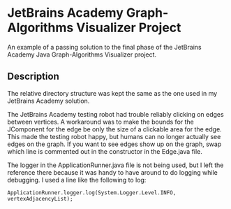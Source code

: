 # JetBrains Academy Graph-Algorithms Visualizer Project

An example of a passing solution to the final phase of the JetBrains Academy Java Graph-Algorithms Visualizer project.

## Description

The relative directory structure was kept the same as the one used in my JetBrains Academy solution.

The JetBrains Academy testing robot had trouble reliably clicking on edges between vertices. A workaround was to make the bounds for the JComponent for the edge be only the size of a clickable area for the edge. This made the testing robot happy, but humans can no longer actually see edges on the graph. If you want to see edges show up on the graph, swap which line is commented out in the constructor in the Edge.java file.

The logger in the ApplicationRunner.java file is not being used, but I left the reference there because it was handy to have around to do logging while debugging. I used a line like the following to log:

    ApplicationRunner.logger.log(System.Logger.Level.INFO, vertexAdjacencyList);
